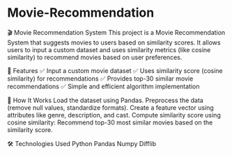 # Movie-Recommendation
🎬 Movie Recommendation System
This project is a Movie Recommendation System that suggests movies to users based on similarity scores. It allows users to input a custom dataset and uses similarity metrics (like cosine similarity) to recommend movies based on user preferences.

🚀 Features
✅ Input a custom movie dataset
✅ Uses similarity score (cosine similarity) for recommendations
✅ Provides top-30 similar movie recommendations
✅ Simple and efficient algorithm implementation

🧠 How It Works
Load the dataset using Pandas.
Preprocess the data (remove null values, standardize formats).
Create a feature vector using attributes like genre, description, and cast.
Compute similarity score using cosine similarity:
Recommend top-30 most similar movies based on the similarity score.

🛠️ Technologies Used
Python
Pandas
Numpy
Difflib
